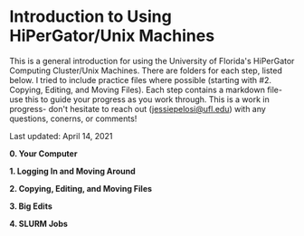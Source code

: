 # Introduction to Using HiPerGator/Unix Machines 

This is a general introduction for using the University of Florida's HiPerGator Computing Cluster/Unix Machines. There are folders for each step, listed below. I tried to include practice files where possible (starting with #2. Copying, Editing, and Moving Files). Each step contains a markdown file- use this to guide your progress as you work through. This is a work in progress- don't hesitate to reach out (jessiepelosi@ufl.edu) with any questions, conerns, or comments! 

Last updated: April 14, 2021 

<b>0. Your Computer </b>

<b>1. Logging In and Moving Around </b> 

<b>2. Copying, Editing, and Moving Files </b>

<b>3. Big Edits </b> 

<b>4. SLURM Jobs </b>
